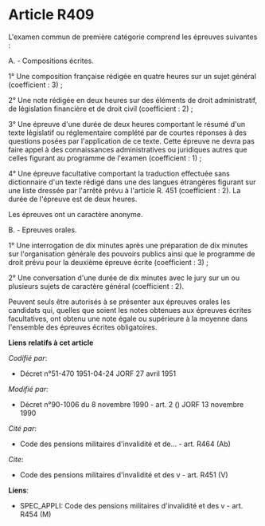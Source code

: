 # Article R409

L'examen commun de première catégorie comprend les épreuves suivantes :

A. - Compositions écrites.

1° Une composition française rédigée en quatre heures sur un sujet général (coefficient : 3) ;

2° Une note rédigée en deux heures sur des éléments de droit administratif, de législation financière et de droit civil
(coefficient : 2) ;

3° Une épreuve d'une durée de deux heures comportant le résumé d'un texte législatif ou réglementaire complété par de courtes
réponses à des questions posées par l'application de ce texte. Cette épreuve ne devra pas faire appel à des connaissances
administratives ou juridiques autres que celles figurant au programme de l'examen (coefficient : 1) ;

4° Une épreuve facultative comportant la traduction effectuée sans dictionnaire d'un texte rédigé dans une des langues
étrangères figurant sur une liste dressée par l'arrêté prévu à l'article R. 451 (coefficient : 2). La durée de l'épreuve est
de deux heures.

Les épreuves ont un caractère anonyme.

B. - Epreuves orales.

1° Une interrogation de dix minutes après une préparation de dix minutes sur l'organisation générale des pouvoirs publics
ainsi que le programme de droit prévu pour la deuxième épreuve écrite (coefficient : 3) ;

2° Une conversation d'une durée de dix minutes avec le jury sur un ou plusieurs sujets de caractère général (coefficient :
2).

Peuvent seuls être autorisés à se présenter aux épreuves orales les candidats qui, quelles que soient les notes obtenues aux
épreuves écrites facultatives, ont obtenu une note égale ou supérieure à la moyenne dans l'ensemble des épreuves écrites
obligatoires.

**Liens relatifs à cet article**

_Codifié par_:

  - Décret n°51-470 1951-04-24 JORF 27 avril 1951

_Modifié par_:

  - Décret n°90-1006 du 8 novembre 1990 - art. 2 () JORF 13 novembre 1990

_Cité par_:

  - Code des pensions militaires d'invalidité et de... - art. R464 (Ab)

_Cite_:

  - Code des pensions militaires d'invalidité et des v - art. R451 (V)

**Liens**:

  - SPEC_APPLI: Code des pensions militaires d'invalidité et des v - art. R454 (M)
